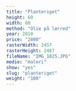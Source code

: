 ```yaml
---
title: "Planteriget"
height: 60
width: 60
method: "Olie på lærred"
year: 2010
price: "2800"
rasterWidth: 2457
rasterHeight: 2487
fileName: "IMG_1825.JPG"
medie: "maleri"
show: "yes"
slug: "planteriget"
weight: "100"
---
```

